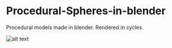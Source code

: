 # Procedural-Spheres-in-blender
Procedural models made in blender. Rendered in cycles.

![alt text](https://github.com/ritikbhardwaj/Procedural-Spheres-in-blender/blob/master/procedural.jpg)
